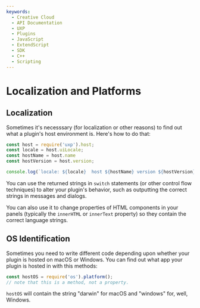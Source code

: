 ```yaml
---
keywords:
  - Creative Cloud
  - API Documentation
  - UXP
  - Plugins
  - JavaScript
  - ExtendScript
  - SDK
  - C++
  - Scripting
---
```


# Localization and Platforms

## Localization

Sometimes it's necesssary (for localization or other reasons) to find out what a plugin's host environment is. Here's how to do that:

```js
const host = require('uxp').host;
const locale = host.uiLocale;
const hostName = host.name
const hostVersion = host.version;

console.log(`locale: ${locale}  host ${hostName} version ${hostVersion}`);
```
You can use the returned strings in `switch` statements (or other control flow techniques) to alter your plugin's behavior, such as outputting the correct strings in messages and dialogs.

You can also use it to change properties of HTML components in your panels (typically the `innerHTML` or `innerText` property) so they contain the correct language strings.

## OS Identification

Sometimes you need to write different code depending upon whether your plugin is hosted on macOS or Windows. You can find out what app your plugin is hosted in with this methods:

```js
const hostOS = require('os').platform(); 
// note that this is a method, not a property.
```
`hostOS` will contain the string "darwin" for macOS and "windows" for, well, Windows.
